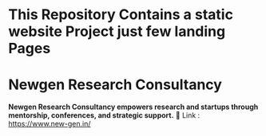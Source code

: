 # This Repository Contains a static website Project just few landing Pages
# Newgen Research Consultancy
**Newgen Research Consultancy empowers research and startups through mentorship, conferences, and strategic support.**
🔗 Link : https://www.new-gen.in/
